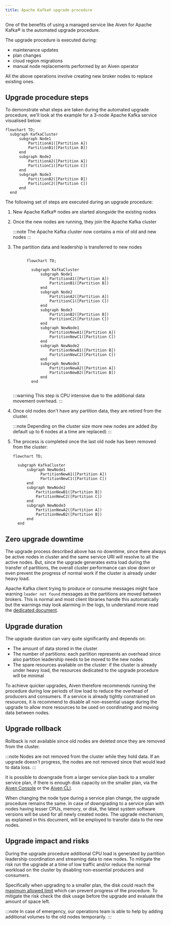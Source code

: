 ```yaml
---
title: Apache Kafka® upgrade procedure
---
```


One of the benefits of using a managed service like Aiven for Apache
Kafka® is the automated upgrade procedure.

The upgrade procedure is executed during:

-   maintenance updates
-   plan changes
-   cloud region migrations
-   manual node replacements performed by an Aiven operator

All the above operations involve creating new broker nodes to replace
existing ones.

## Upgrade procedure steps

To demonstrate what steps are taken during the automated upgrade
procedure, we\'ll look at the example for a 3-node Apache Kafka service
visualised below:

```mermaid
flowchart TD;
  subgraph KafkaCluster
      subgraph Node1
          PartitionA1([Partition A])
          PartitionB1([Partition B])
      end
      subgraph Node2
          PartitionA2([Partition A])
          PartitionC1([Partition C])
      end
      subgraph Node3
          PartitionB2([Partition B])
          PartitionC2([Partition C])
      end
  end
```

The following set of steps are executed during an upgrade procedure:

1.  New Apache Kafka® nodes are started alongside the existing nodes

2.  Once the new nodes are running, they join the Apache Kafka cluster

    :::note
    The Apache Kafka cluster now contains a mix of old and new nodes
    :::

3.  The partition data and leadership is transferred to new nodes

    ```mermaid

          flowchart TD;

            subgraph KafkaCluster
                subgraph Node1
                    PartitionA1([Partition A])
                    PartitionB1([Partition B])
                end
                subgraph Node2
                    PartitionA2([Partition A])
                    PartitionC1([Partition C])
                end
                subgraph Node3
                    PartitionB2([Partition B])
                    PartitionC2([Partition C])
                end
                subgraph NewNode1
                    PartitionNewA1([Partition A])
                    PartitionNewC1([Partition C])
                end
                subgraph NewNode2
                    PartitionNewB1([Partition B])
                    PartitionNewC2([Partition C])
                end
                subgraph NewNode3
                    PartitionNewA2([Partition A])
                    PartitionNewB2([Partition B])
                end
            end


    ```

    :::warning
    This step is CPU intensive due to the additional data movement
    overhead.
    :::

4.  Once old nodes don\'t have any partition data, they are retired from
    the cluster.

    :::note
    Depending on the cluster size more new nodes are added (by default
    up to 6 nodes at a time are replaced)
    :::

5.  The process is completed once the last old node has been removed
    from the cluster:

    ```mermaid
    flowchart TD;

      subgraph KafkaCluster
          subgraph NewNode1
                PartitionNewA1([Partition A])
                PartitionNewC1([Partition C])
          end
          subgraph NewNode2
              PartitionNewB1([Partition B])
              PartitionNewC2([Partition C])
          end
          subgraph NewNode3
              PartitionNewA2([Partition A])
              PartitionNewB2([Partition B])
          end
      end
     ```

## Zero upgrade downtime

The upgrade process described above has no downtime, since there always
be active nodes in cluster and the same service URI will resolve to all
the active nodes. But, since the upgrade generates extra load during the
transfer of partitions, the overall cluster performance can slow down or
even prevent the progress of normal work if the cluster is already under
heavy load.

Apache Kafka client trying to produce or consume messages might face
warning `leader not found` messages as the partitions are moved between
brokers. This is normal and most client libraries handle this
automatically but the warnings may look alarming in the logs, to
understand more read the
[dedicated document](non-leader-for-partition).

## Upgrade duration

The upgrade duration can vary quite significantly and depends on:

-   The amount of data stored in the cluster
-   The number of partitions: each partition represents an overhead
    since also partition leadership needs to be moved to the new nodes
-   The spare resources available on the cluster: if the cluster is
    already under heavy load, the resources dedicated to the upgrade
    procedure will be minimal

To achieve quicker upgrades, Aiven therefore recommends running the
procedure during low periods of low load to reduce the overhead of
producers and consumers. If a service is already tightly constrained on
resources, it is recommend to disable all non-essential usage during the
upgrade to allow more resources to be used on coordinating and moving
data between nodes.

## Upgrade rollback

Rollback is not available since old nodes are deleted once they are
removed from the cluster.

:::note
Nodes are not removed from the cluster while they hold data. If an
upgrade doesn\'t progress, the nodes are not removed since that would
lead to data loss.
:::

It is possible to downgrade from a larger service plan back to a smaller
service plan, if there is enough disk capacity on the smaller plan, via
the
[Aiven Console](/docs/platform/howto/scale-services) or the
[Aiven CLI](/docs/tools/cli/service-cli#avn-cli-service-update).

When changing the node type during a service plan change, the upgrade
procedure remains the same. In case of downgrading to a service plan
with nodes having lesser CPUs, memory, or disk, the latest system
software versions will be used for all newly created nodes. The upgrade
mechanism, as explained in this document, will be employed to transfer
data to the new nodes.

## Upgrade impact and risks

During the upgrade procedure additional CPU load is generated by
partition leadership coordination and streaming data to new nodes. To
mitigate the risk run the upgrade at a time of low traffic and/or reduce
the normal workload on the cluster by disabling non-essential producers
and consumers.

Specifically when upgrading to a smaller plan, the disk could reach the
[maximum allowed limit](/docs/products/kafka/howto/prevent-full-disks) which can prevent progress of the procedure. To mitigate the
risk check the disk usage before the upgrade and evaluate the amount of
space left.

:::note
In case of emergency, our operations team is able to help by adding
additional volumes to the old nodes temporarily.
:::
